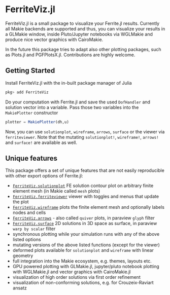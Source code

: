 # FerriteViz.jl

FerriteViz.jl is a small package to visualize your Ferrite.jl results. Currently all Makie backends are supported and thus,
you can visualize your results in a GLMakie window, inside Pluto/Jupyter notebooks via WGLMakie and produce nice vector graphics with
CairoMakie.

In the future this package tries to adapt also other plotting packages, such as Plots.jl and PGFPlotsX.jl. Contributions are highly welcome.

## Getting Started

Install FerriteViz.jl with the in-built package manager of Julia

```julia
pkg> add FerriteViz
```

Do your computation with Ferrite.jl and save the used `DofHandler` and solution vector into a variable. Pass those two variables into
the `MakiePlotter` constructor

```julia
plotter = MakiePlotter(dh,u)
```

Now, you can use `solutionplot`, `wireframe`, `arrows`, `surface` or the viewer via `ferriteviewer`. 
Note that the mutating `solutionplot!`, `wireframe!`, `arrows!` and `surface!` are available as well.

## Unique features

This package offers a set of unique features that are not easily reproducible with other export options of Ferrite.jl:

- [`FerriteViz.solutionplot`](@ref) FE solution contour plot on arbitrary finite element mesh (in Makie called `mesh` plots)
- [`FerriteViz.ferriteviewer`](@ref) viewer with toggles and menus that update the plot
- [`FerriteViz.wireframe`](@ref) plots the finite element mesh and optionally labels nodes and cells
- [`FerriteViz.arrows`](@ref) - also called `quiver` plots, in paraview `glyph` filter
- [`FerriteViz.surface`](@ref) 2D solutions in 3D space as surface, in paraview `warp by scalar` filter
- synchronous plotting while your simulation runs with any of the above listed options
- mutating versions of the above listed functions (except for the viewer)
- deformed plots available for `solutionplot` and `wireframe` with linear geometry
- full integration into the Makie ecosystem, e.g. themes, layouts etc. 
- GPU powered plotting with GLMakie.jl, jupyter/pluto notebook plotting with WGLMakie.jl and vector graphics with CairoMakie.jl
- visualization of high order solutions via first order refinement
- visualization of non-conforming solutions, e.g. for Crouzeix-Raviart ansatz
